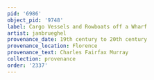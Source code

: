```yaml
---
pid: '6986'
object_pid: '9748'
label: Cargo Vessels and Rowboats off a Wharf
artist: janbrueghel
provenance_date: 19th century to 20th century
provenance_location: Florence
provenance_text: Charles Fairfax Murray
collection: provenance
order: '2337'
---
```

